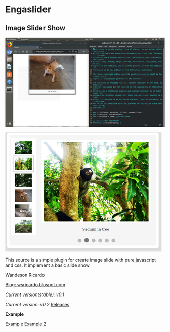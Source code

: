 # Engaslider
## Image Slider Show

![Screenshot of slider](screenshots/screenshot1.jpg)

![Screenshot of slider v0.2](screenshots/engaslider2.jpg)

This source is a simple plugin for create image slide with pure javascript and css.
It implement a basic slide show.


Wandeson Ricardo

[Blog: wsricardo.blospot.com](https://wsricardo.blogspot.com/search/label/techcodes)

*Current version(stable):*  _v0.1_

*Current version:* _v0.2_ [Releases](https://github.com/wsricardo/engaslider/releases)

**Example**

[Example](https://wsricardo.github.io/engaslider/examples)
[Example 2](https://wsricardo.github.io/engaslider/examples/example1)


